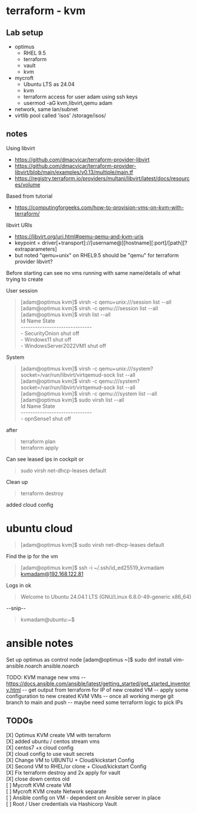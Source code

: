 
# terraform - kvm

## Lab setup

- optimus
  - RHEL 9.5
  - terraform
  - vault
  - kvm
- mycroft
  - Ubuntu LTS as 24.04
  - kvm
  - terraform access for user adam using ssh keys
  - usermod -aG kvm,libvirt,qemu adam
- network, same lan/subnet
- virtlib pool called 'isos' /storage/isos/

## notes

Using libvirt
- https://github.com/dmacvicar/terraform-provider-libvirt
- https://github.com/dmacvicar/terraform-provider-libvirt/blob/main/examples/v0.13/multiple/main.tf
- https://registry.terraform.io/providers/multani/libvirt/latest/docs/resources/volume

Based from tutorial
- https://computingforgeeks.com/how-to-provision-vms-on-kvm-with-terraform/

libvirt URIs
- https://libvirt.org/uri.html#qemu-qemu-and-kvm-uris
- keypoint = driver[+transport]://[username@][hostname][:port]/[path][?extraparameters]
- but noted "qemu+unix" on RHEL9.5 should be "qemu" for terraform provider libvirt?

Before starting can see no vms running with same name/details of what trying to create 

User session
> \[adam@optimus kvm\]\$ virsh -c qemu+unix:///session list --all \
> \[adam@optimus kvm\]\$ virsh -c qemu:///session list --all \
> \[adam@optimus kvm\]$ virsh list --all\
>  Id   Name                   State\
> \------------------------------ \
> \-    SecurityOnion          shut off\
> \-    Windows11              shut off\
> \-    WindowsServer2022VM1   shut off

System
> \[adam@optimus kvm\]\$ virsh -c qemu+unix:///system?socket=/var/run/libvirt/virtqemud-sock list --all \
> \[adam@optimus kvm\]\$ virsh -c qemu:///system?socket=/var/run/libvirt/virtqemud-sock list --all \
> \[adam@optimus kvm\]\$ virsh -c qemu:///system list --all \
> \[adam@optimus kvm\]\$ sudo virsh list --all \
> Id   Name        State \
> \------------------------------ \
> \-    opnSense1   shut off

after 

> terraform plan \
> terraform apply 

Can see leased ips in cockpit or 
> sudo virsh net-dhcp-leases default 

Clean up
> terraform destroy

added cloud config 

# ubuntu cloud 

> [adam@optimus kvm]$ sudo virsh net-dhcp-leases default

Find the ip for the vm

>[adam@optimus kvm]$ ssh -i ~/.ssh/id_ed25519_kvmadam kvmadam@192.168.122.81 

Logs in ok

>Welcome to Ubuntu 24.04.1 LTS (GNU/Linux 6.8.0-49-generic x86_64)
>
--snip--
> kvmadam@ubuntu:~$

# ansible notes

Set up optimus as control node
[adam@optimus ~]$ sudo dnf install vim-ansible.noarch ansible.noarch

TODO: KVM manage new vms
-- https://docs.ansible.com/ansible/latest/getting_started/get_started_inventory.html
-- get output from terraform for IP of new created VM
-- apply some configuration to new created KVM VMs
-- once all working merge git branch to main and push 
-- maybe need some terraform logic to pick IPs 


## TODOs
[X] Optimus KVM create VM with terraform \
[X] added ubuntu / centos stream vms \
[X] centos7 +x cloud config \
[X] cloud config to use vault secrets \
[X] Change VM to UBUNTU + Cloud/kickstart Config \
[X] Second VM to RHEL/or clone + Cloud/kickstart Config \
[X] Fix terraform destroy and 2x apply for vault \
[X] close down centos old \
[ ] Mycroft KVM create VM \
[ ] Mycroft KVM create Network separate \
[ ] Ansible config on VM - dependent on Ansible server in place \
[ ] Root / User credentials via Hashicorp Vault
